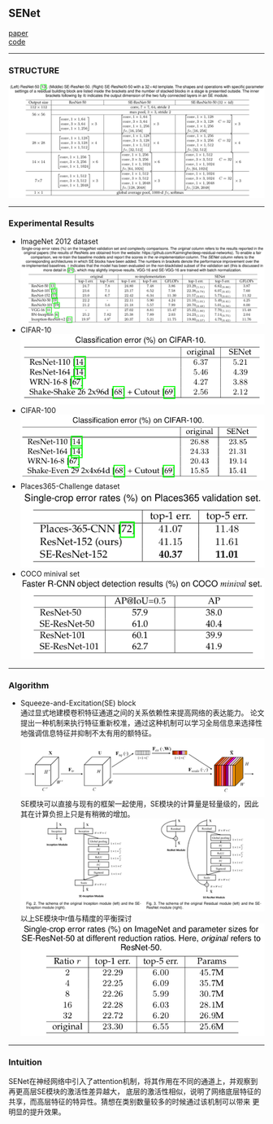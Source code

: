 ## SENet
[paper](http://arxiv.org/pdf/1709.01507v2.pdf)  
[code](https://github.com/hujie-frank/SENet.)  

---
### STRUCTURE
![](src/Structure_0.png)

---
### Experimental Results  
* ImageNet 2012 dataset  
![](src/ER_0.png)  
* CIFAR-10  
![](src/ER_1.png)  
* CIFAR-100  
![](src/ER_2.png)
* Places365-Challenge dataset  
![](src/ER_3.png)  
* COCO minival set  
![](src/ER_4.png)  

---
### Algorithm  
* Squeeze-and-Excitation(SE) block  
通过显式地建模卷积特征通道之间的关系依赖性来提高网络的表达能力。
论文提出一种机制来执行特征重新校准，通过这种机制可以学习全局信息来选择性地强调信息特征并抑制不太有用的额特征。  
![](src/Oth_0.png)  
SE模块可以直接与现有的框架一起使用，SE模块的计算量是轻量级的，因此其在计算负担上只是有稍微的增加。  
![](src/Oth_1.png)  
以上SE模块中r值与精度的平衡探讨  
![](src/Oth_2.png)

---
### Intuition  
SENet在神经网络中引入了attention机制，将其作用在不同的通道上，并观察到再更高层SE模块的激活性差异越大，
底层的激活性相似，说明了网络底层特征的共享，而高层特征的特异性。猜想在类别数量较多的时候通过该机制可以带来
更明显的提升效果。